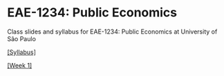 # EAE-1234: Public Economics

 Class slides and syllabus for EAE-1234: Public Economics at University of São Paulo

 [[Syllabus]]()

 [[Week 1]]()
